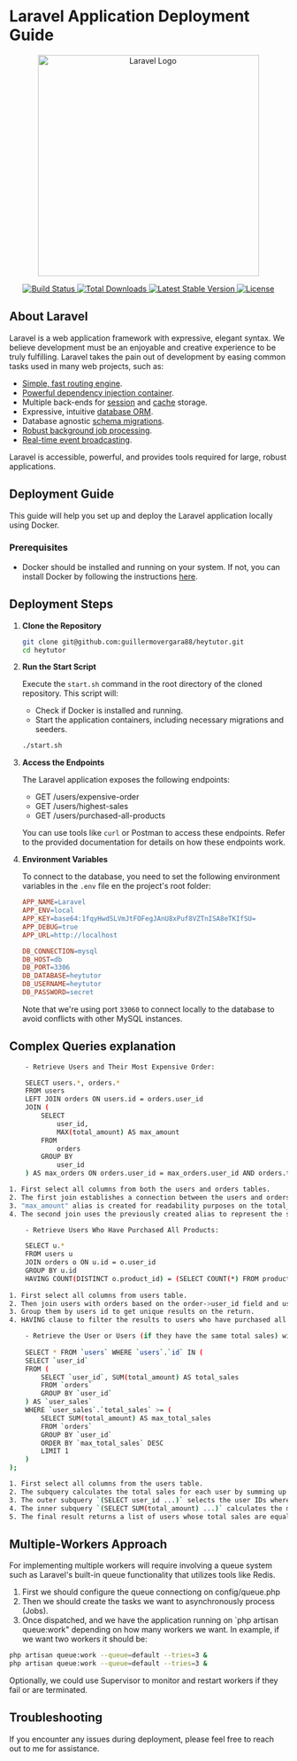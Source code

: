 # Laravel Application Deployment Guide

<p align="center">
    <a href="https://laravel.com" target="_blank">
        <img src="https://raw.githubusercontent.com/laravel/art/master/logo-lockup/5%20SVG/2%20CMYK/1%20Full%20Color/laravel-logolockup-cmyk-red.svg" width="400" alt="Laravel Logo">
    </a>
</p>

<p align="center">
    <a href="https://github.com/laravel/framework/actions">
        <img src="https://github.com/laravel/framework/workflows/tests/badge.svg" alt="Build Status">
    </a>
    <a href="https://packagist.org/packages/laravel/framework">
        <img src="https://img.shields.io/packagist/dt/laravel/framework" alt="Total Downloads">
    </a>
    <a href="https://packagist.org/packages/laravel/framework">
        <img src="https://img.shields.io/packagist/v/laravel/framework" alt="Latest Stable Version">
    </a>
    <a href="https://packagist.org/packages/laravel/framework">
        <img src="https://img.shields.io/packagist/l/laravel/framework" alt="License">
    </a>
</p>

## About Laravel

Laravel is a web application framework with expressive, elegant syntax. We believe development must be an enjoyable and creative experience to be truly fulfilling. Laravel takes the pain out of development by easing common tasks used in many web projects, such as:

- [Simple, fast routing engine](https://laravel.com/docs/routing).
- [Powerful dependency injection container](https://laravel.com/docs/container).
- Multiple back-ends for [session](https://laravel.com/docs/session) and [cache](https://laravel.com/docs/cache) storage.
- Expressive, intuitive [database ORM](https://laravel.com/docs/eloquent).
- Database agnostic [schema migrations](https://laravel.com/docs/migrations).
- [Robust background job processing](https://laravel.com/docs/queues).
- [Real-time event broadcasting](https://laravel.com/docs/broadcasting).

Laravel is accessible, powerful, and provides tools required for large, robust applications.

## Deployment Guide

This guide will help you set up and deploy the Laravel application locally using Docker.

### Prerequisites

- Docker should be installed and running on your system. If not, you can install Docker by following the instructions [here](https://docs.docker.com/get-docker/).

## Deployment Steps

1. **Clone the Repository**

    ```bash
    git clone git@github.com:guillermovergara88/heytutor.git
    cd heytutor
    ```

2. **Run the Start Script**

    Execute the `start.sh` command in the root directory of the cloned repository. This script will:

    - Check if Docker is installed and running.
    - Start the application containers, including necessary migrations and seeders.

    ```bash
    ./start.sh
    ```

3. **Access the Endpoints**

    The Laravel application exposes the following endpoints:

    - GET /users/expensive-order
    - GET /users/highest-sales
    - GET /users/purchased-all-products

    You can use tools like `curl` or Postman to access these endpoints. Refer to the provided documentation for details on how these endpoints work.

4. **Environment Variables**

    To connect to the database, you need to set the following environment variables in the `.env` file en the project's root folder:

    ```makefile
    APP_NAME=Laravel
    APP_ENV=local
    APP_KEY=base64:1fqyHwdSLVmJtFOFegJAnU8xPuf8VZTnISA8eTKIfSU=
    APP_DEBUG=true
    APP_URL=http://localhost

    DB_CONNECTION=mysql
    DB_HOST=db
    DB_PORT=3306
    DB_DATABASE=heytutor
    DB_USERNAME=heytutor
    DB_PASSWORD=secret
    ```

    Note that we're using port `33060` to connect locally to the database to avoid conflicts with other MySQL instances.

## Complex Queries explanation

```bash
    - Retrieve Users and Their Most Expensive Order:

    SELECT users.*, orders.*
    FROM users
    LEFT JOIN orders ON users.id = orders.user_id
    JOIN (
        SELECT 
            user_id, 
            MAX(total_amount) AS max_amount
        FROM 
            orders 
        GROUP BY 
            user_id
    ) AS max_orders ON orders.user_id = max_orders.user_id AND orders.total_amount = max_orders.max_amount;

1. First select all columns from both the users and orders tables.
2. The first join establishes a connection between the users and orders tables using the user_id column from orders and the id column from users.
3. "max_amount" alias is created for readability purposes on the total_amount column.
4. The second join uses the previously created alias to represent the subquery results. The MAX() function is utilized to determine the highest value in the total_amount column from the orders table. These values are grouped by user_id to ensure unique values for each user.
```
  
    
```bash
    - Retrieve Users Who Have Purchased All Products:

    SELECT u.*
    FROM users u
    JOIN orders o ON u.id = o.user_id
    GROUP BY u.id
    HAVING COUNT(DISTINCT o.product_id) = (SELECT COUNT(*) FROM products);
    
1. First select all columns from users table.
2. Then join users with orders based on the order->user_id field and user->id
3. Group them by users id to get unique results on the return.
4. HAVING clause to filter the results to users who have purchased all products, the count of DISTINCT should be equal to the total count of products to match the criteria.
```


```bash
    - Retrieve the User or Users (if they have the same total sales) with the Highest Total Sales:
    
    SELECT * FROM `users` WHERE `users`.`id` IN (
    SELECT `user_id`
    FROM (
        SELECT `user_id`, SUM(total_amount) AS total_sales
        FROM `orders`
        GROUP BY `user_id`
    ) AS `user_sales`
    WHERE `user_sales`.`total_sales` >= (
        SELECT SUM(total_amount) AS max_total_sales
        FROM `orders`
        GROUP BY `user_id`
        ORDER BY `max_total_sales` DESC
        LIMIT 1
    )
);

1. First select all columns from the users table.
2. The subquery calculates the total sales for each user by summing up the `total_amount` column from the `orders` table, grouping them by user_id.
3. The outer subquery `(SELECT user_id ...)` selects the user IDs where the total sales are greater than or equal to the maximum total sales achieved by any user.
4. The inner subquery `(SELECT SUM(total_amount) ...)` calculates the maximum total sales achieved by any user and orders the results in descending order.
5. The final result returns a list of users whose total sales are equal to or exceed the highest total sales achieved by any user.
```

## Multiple-Workers Approach

For implementing multiple workers will require involving a queue system such as Laravel's built-in queue functionality that utilizes tools like Redis. 

1. First we should configure the queue connectiong on config/queue.php
2. Then we should create the tasks we want to asynchronously process (Jobs).
3. Once dispatched, and we have the application running on `php artisan queue:work" depending on how many workers we want. In example, if we want two workers it should be: 

```bash
php artisan queue:work --queue=default --tries=3 & 
php artisan queue:work --queue=default --tries=3 &
```

Optionally, we could use Supervisor to monitor and restart workers if they fail or are terminated.


## Troubleshooting

If you encounter any issues during deployment, please feel free to reach out to me for assistance.
